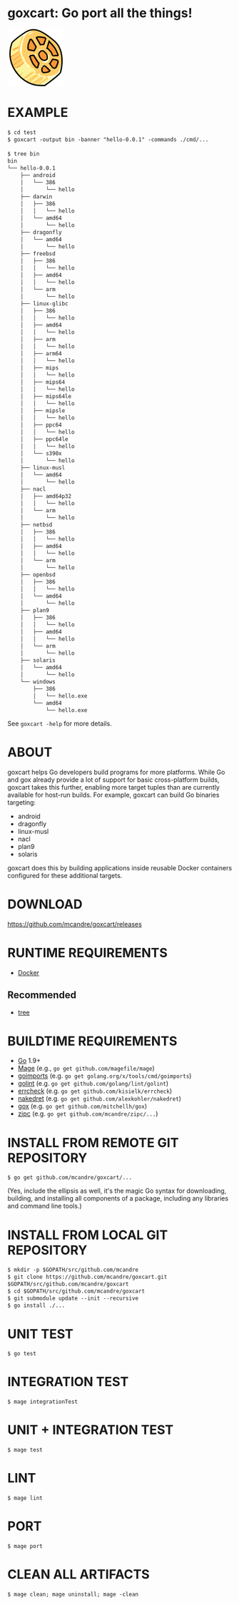 # goxcart: Go port all the things!

![goxcart-logo](https://raw.githubusercontent.com/mcandre/goxcart/master/goxcart.png)

# EXAMPLE

```console
$ cd test
$ goxcart -output bin -banner "hello-0.0.1" -commands ./cmd/...

$ tree bin
bin
└── hello-0.0.1
    ├── android
    │   └── 386
    │       └── hello
    ├── darwin
    │   ├── 386
    │   │   └── hello
    │   └── amd64
    │       └── hello
    ├── dragonfly
    │   └── amd64
    │       └── hello
    ├── freebsd
    │   ├── 386
    │   │   └── hello
    │   ├── amd64
    │   │   └── hello
    │   └── arm
    │       └── hello
    ├── linux-glibc
    │   ├── 386
    │   │   └── hello
    │   ├── amd64
    │   │   └── hello
    │   ├── arm
    │   │   └── hello
    │   ├── arm64
    │   │   └── hello
    │   ├── mips
    │   │   └── hello
    │   ├── mips64
    │   │   └── hello
    │   ├── mips64le
    │   │   └── hello
    │   ├── mipsle
    │   │   └── hello
    │   ├── ppc64
    │   │   └── hello
    │   ├── ppc64le
    │   │   └── hello
    │   └── s390x
    │       └── hello
    ├── linux-musl
    │   └── amd64
    │       └── hello
    ├── nacl
    │   ├── amd64p32
    │   │   └── hello
    │   └── arm
    │       └── hello
    ├── netbsd
    │   ├── 386
    │   │   └── hello
    │   ├── amd64
    │   │   └── hello
    │   └── arm
    │       └── hello
    ├── openbsd
    │   ├── 386
    │   │   └── hello
    │   └── amd64
    │       └── hello
    ├── plan9
    │   ├── 386
    │   │   └── hello
    │   ├── amd64
    │   │   └── hello
    │   └── arm
    │       └── hello
    ├── solaris
    │   └── amd64
    │       └── hello
    └── windows
        ├── 386
        │   └── hello.exe
        └── amd64
            └── hello.exe
```

See `goxcart -help` for more details.

# ABOUT

goxcart helps Go developers build programs for more platforms. While Go and gox already provide a lot of support for basic cross-platform builds, goxcart takes this further, enabling more target tuples than are currently available for host-run builds. For example, goxcart can build Go binaries targeting:

* android
* dragonfly
* linux-musl
* nacl
* plan9
* solaris

goxcart does this by building applications inside reusable Docker containers configured for these additional targets.

# DOWNLOAD

https://github.com/mcandre/goxcart/releases

# RUNTIME REQUIREMENTS

* [Docker](https://www.docker.com/)

## Recommended

* [tree](https://linux.die.net/man/1/tree)

# BUILDTIME REQUIREMENTS

* [Go](https://golang.org/) 1.9+
* [Mage](https://magefile.org/) (e.g., `go get github.com/magefile/mage`)
* [goimports](https://godoc.org/golang.org/x/tools/cmd/goimports) (e.g. `go get golang.org/x/tools/cmd/goimports`)
* [golint](https://github.com/golang/lint) (e.g. `go get github.com/golang/lint/golint`)
* [errcheck](https://github.com/kisielk/errcheck) (e.g. `go get github.com/kisielk/errcheck`)
* [nakedret](https://github.com/alexkohler/nakedret) (e.g. `go get github.com/alexkohler/nakedret`)
* [gox](https://github.com/mitchellh/gox) (e.g. `go get github.com/mitchellh/gox`)
* [zipc](https://github.com/mcandre/zipc) (e.g. `go get github.com/mcandre/zipc/...`)

# INSTALL FROM REMOTE GIT REPOSITORY

```console
$ go get github.com/mcandre/goxcart/...
```

(Yes, include the ellipsis as well, it's the magic Go syntax for downloading, building, and installing all components of a package, including any libraries and command line tools.)

# INSTALL FROM LOCAL GIT REPOSITORY

```console
$ mkdir -p $GOPATH/src/github.com/mcandre
$ git clone https://github.com/mcandre/goxcart.git $GOPATH/src/github.com/mcandre/goxcart
$ cd $GOPATH/src/github.com/mcandre/goxcart
$ git submodule update --init --recursive
$ go install ./...
```

# UNIT TEST

```console
$ go test
```

# INTEGRATION TEST

```console
$ mage integrationTest
```

# UNIT + INTEGRATION TEST

```console
$ mage test
```

# LINT

```console
$ mage lint
```

# PORT

```console
$ mage port
```

# CLEAN ALL ARTIFACTS

```console
$ mage clean; mage uninstall; mage -clean
```
